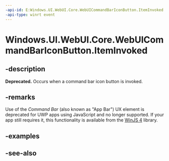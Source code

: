 ```yaml
---
-api-id: E:Windows.UI.WebUI.Core.WebUICommandBarIconButton.ItemInvoked
-api-type: winrt event
---
```


<!-- Event syntax
public event Windows.Foundation.TypedEventHandler ItemInvoked<Windows.UI.WebUI.Core.WebUICommandBarIconButton,  Windows.UI.WebUI.Core.WebUICommandBarItemInvokedEventArgs>
-->

# Windows.UI.WebUI.Core.WebUICommandBarIconButton.ItemInvoked

## -description
**Deprecated.** Occurs when a command bar icon button is invoked.

## -remarks
Use of the *Command Bar* (also known as "App Bar") UX element is deprecated for UWP apps using JavaScript and no longer supported.
If your app still requires it, this functionality is available from the [WinJS 4](http://try.buildwinjs.com/#get) library.

## -examples

## -see-also

